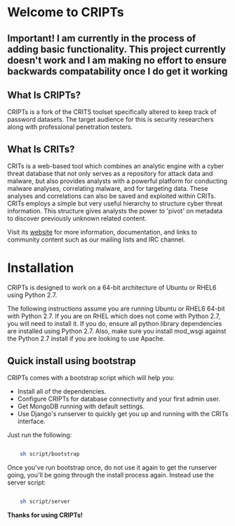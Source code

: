 # Welcome to CRIPTs

## Important! I am currently in the process of adding basic functionality. This project currently doesn't work and I am making no effort to ensure backwards compatability once I do get it working

## What Is CRIPTs?

CRIPTs is a fork of the CRITS toolset specifically altered to keep track of password datasets. The target audience for this is security researchers along with professional penetration testers.

## What Is CRITs?

CRITs is a web-based tool which combines an analytic engine with a cyber threat database that not only serves as a repository for attack data and malware, but also provides analysts with a powerful platform for conducting malware analyses, correlating malware, and for targeting data. These analyses and correlations can also be saved and exploited within CRITs. CRITs employs a simple but very useful hierarchy to structure cyber threat information. This structure gives analysts the power to 'pivot' on metadata to discover previously unknown related content.

Visit its [website](https://crits.github.io) for more information, documentation, and links to community content such as our mailing lists and IRC channel.

# Installation

CRIPTs is designed to work on a 64-bit architecture of Ubuntu or RHEL6 using Python 2.7. 

The following instructions assume you are running Ubuntu or RHEL6 64-bit with Python 2.7. If you are on RHEL which does not come with Python 2.7, you will need to install it. If you do, ensure all python library dependencies are installed using Python 2.7. Also, make sure you install mod_wsgi against the Python 2.7 install if you are looking to use Apache. 

## Quick install using bootstrap

CRIPTs comes with a bootstrap script which will help you:

* Install all of the dependencies.
* Configure CRIPTs for database connectivity and your first admin user.
* Get MongoDB running with default settings.
* Use Django's runserver to quickly get you up and running with the CRITs interface.

Just run the following:

```bash

    sh script/bootstrap
```

Once you've run bootstrap once, do not use it again to get the runserver going, you'll be going through the install process again. Instead use the server script:

```bash

    sh script/server
```

**Thanks for using CRIPTs!**

